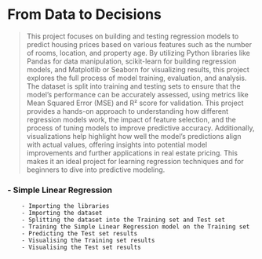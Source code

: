 # From Data to Decisions

> This project focuses on building and testing regression models to predict housing prices based on various features such as the number of rooms, location, and property age. By utilizing Python libraries like Pandas for data manipulation, scikit-learn for building regression models, and Matplotlib or Seaborn for visualizing results, this project explores the full process of model training, evaluation, and analysis. The dataset is split into training and testing sets to ensure that the model’s performance can be accurately assessed, using metrics like Mean Squared Error (MSE) and R² score for validation. This project provides a hands-on approach to understanding how different regression models work, the impact of feature selection, and the process of tuning models to improve predictive accuracy. Additionally, visualizations help highlight how well the model’s predictions align with actual values, offering insights into potential model improvements and further applications in real estate pricing. This makes it an ideal project for learning regression techniques and for beginners to dive into predictive modeling.


### - Simple Linear Regression
        - Importing the libraries
        - Importing the dataset
        - Splitting the dataset into the Training set and Test set
        - Training the Simple Linear Regression model on the Training set
        - Predicting the Test set results
        - Visualising the Training set results
        - Visualising the Test set results
